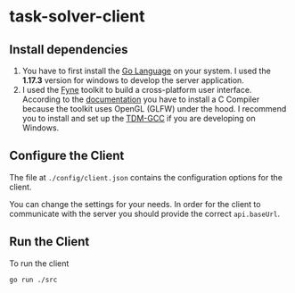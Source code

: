# task-solver-client

## Install dependencies

1. You have to first install the [Go Language](https://go.dev/dl/) on your system. I used the
**1.17.3** version for windows to develop the server application.
2. I used the [Fyne](https://developer.fyne.io/) toolkit to build a cross-platform user interface. According
to the [documentation](https://developer.fyne.io/started/) you have to install a C Compiler because the
toolkit uses OpenGL (GLFW) under the hood. I recommend you to install and set up the
[TDM-GCC](https://jmeubank.github.io/tdm-gcc/download/) if you are developing on Windows.

## Configure the Client

The file at ``./config/client.json`` contains the configuration options
for the client.

You can change the settings for your needs. In order for the client to communicate with
the server you should provide the correct ``api.baseUrl``.

## Run the Client

To run the client

```bash
go run ./src
```